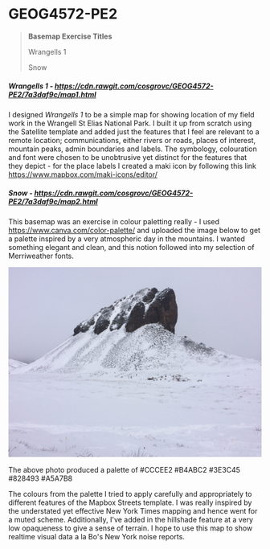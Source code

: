 # GEOG4572-PE2

> **Basemap Exercise Titles**
>
> Wrangells 1
>
> Snow



##### Wrangells 1 - https://cdn.rawgit.com/cosgrovc/GEOG4572-PE2/7a3daf9c/map1.html

I designed *Wrangells 1* to be a simple map for showing location of my field work in the Wrangell St Elias National Park. I built it up from scratch using the Satellite template and added just the features that I feel are relevant to a remote location; communications, either rivers or roads, places of interest, mountain peaks, admin boundaries and labels. The symbology, colouration and font were chosen to be unobtrusive yet distinct for the features that they depict - for the place labels I created a maki icon by following this link  https://www.mapbox.com/maki-icons/editor/

##### Snow - https://cdn.rawgit.com/cosgrovc/GEOG4572-PE2/7a3daf9c/map2.html

This basemap was an exercise in colour paletting really - I used https://www.canva.com/color-palette/ and uploaded the image below to get a palette inspired by a very atmospheric day in the mountains. I wanted something elegant and clean, and this notion followed into my selection of Merriweather fonts.

![IMG_0053](/img/IMG_0053.jpg)

The above photo produced a palette of #CCCEE2 #B4ABC2 #3E3C45 #828493 #A5A7B8

The colours from the palette I tried to apply carefully and appropriately to different features of the Mapbox Streets template. I was really inspired by the understated yet effective New York Times mapping and hence went for a muted scheme. Additionally, I've added in the hillshade feature at a very low opaqueness to give a sense of terrain. I hope to use this map to show realtime visual data a la Bo's New York noise reports.
